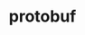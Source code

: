 ---
title: "protobuf"
layout: cache
categories: [package, develop-2024-03-17]
meta: {"versions": ["3.21.12", "3.25.3"], "compilers": ["apple-clang@=15.0.0", "gcc@=10.3.0", "gcc@=11.1.0", "gcc@=11.4.0", "gcc@=7.3.1", "gcc@=7.5.0", "gcc@=9.4.0", "oneapi@=2024.0.0"], "oss": ["amzn2", "sle_hpc15", "ubuntu18.04", "ubuntu20.04", "ubuntu22.04", "ventura"], "platforms": ["darwin", "linux"], "targets": ["aarch64", "neoverse_n1", "neoverse_v1", "neoverse_v2", "ppc64le", "x86_64_v3", "x86_64_v4"], "stacks": ["aws-isc", "aws-isc-aarch64", "data-vis-sdk", "e4s", "e4s-cray-sles", "e4s-neoverse-v2", "e4s-neoverse_v1", "e4s-oneapi", "e4s-power", "e4s-rocm-external", "ml-darwin-aarch64-mps", "ml-linux-x86_64-cpu", "ml-linux-x86_64-cuda", "ml-linux-x86_64-rocm", "radiuss", "root"], "num_specs": 16, "num_specs_by_stack": {"root": 16, "ml-darwin-aarch64-mps": 2, "aws-isc-aarch64": 2, "aws-isc": 1, "e4s-cray-sles": 1, "radiuss": 1, "e4s-power": 1, "data-vis-sdk": 1, "e4s-neoverse_v1": 2, "e4s-neoverse-v2": 2, "e4s": 2, "ml-linux-x86_64-cuda": 2, "e4s-rocm-external": 1, "ml-linux-x86_64-rocm": 2, "ml-linux-x86_64-cpu": 2, "e4s-oneapi": 1}}
spec_details: [{"hash": "zko7wmayk64wozqqmxxr4zsrn643fh2v", "compiler": "apple-clang@=15.0.0", "versions": ["3.21.12"], "os": "ventura", "platform": "darwin", "target": "aarch64", "variants": ["build_system=cmake", "build_type=Release", "generator=make", "~ipo", "patches=cefc4bf", "+shared"], "stacks": ["root", "ml-darwin-aarch64-mps"], "size": "-", "tarball": "https://binaries.spack.io/develop-2024-03-17/build_cache/darwin-ventura-aarch64/apple-clang-15.0.0/protobuf-3.21.12/darwin-ventura-aarch64-apple-clang-15.0.0-protobuf-3.21.12-zko7wmayk64wozqqmxxr4zsrn643fh2v.spack"}, {"hash": "ovzvqntkvvogidkqujy7szndvasnusth", "compiler": "apple-clang@=15.0.0", "versions": ["3.25.3"], "os": "ventura", "platform": "darwin", "target": "aarch64", "variants": ["build_system=cmake", "build_type=Release", "generator=make", "~ipo", "+shared"], "stacks": ["root", "ml-darwin-aarch64-mps"], "size": "-", "tarball": "https://binaries.spack.io/develop-2024-03-17/build_cache/darwin-ventura-aarch64/apple-clang-15.0.0/protobuf-3.25.3/darwin-ventura-aarch64-apple-clang-15.0.0-protobuf-3.25.3-ovzvqntkvvogidkqujy7szndvasnusth.spack"}, {"hash": "t2ak6as5v67bah7eg7xswty74elhgceu", "compiler": "gcc@=7.3.1", "versions": ["3.21.12"], "os": "amzn2", "platform": "linux", "target": "aarch64", "variants": ["build_system=cmake", "build_type=Release", "generator=make", "~ipo", "patches=cefc4bf", "+shared"], "stacks": ["aws-isc-aarch64", "root"], "size": "-", "tarball": "https://binaries.spack.io/develop-2024-03-17/build_cache/linux-amzn2-aarch64/gcc-7.3.1/protobuf-3.21.12/linux-amzn2-aarch64-gcc-7.3.1-protobuf-3.21.12-t2ak6as5v67bah7eg7xswty74elhgceu.spack"}, {"hash": "ye74gmzeo3bcfv5epmewyngi3nh5oytu", "compiler": "gcc@=7.3.1", "versions": ["3.21.12"], "os": "amzn2", "platform": "linux", "target": "neoverse_n1", "variants": ["build_system=cmake", "build_type=Release", "generator=make", "~ipo", "patches=cefc4bf", "+shared"], "stacks": ["aws-isc-aarch64", "root"], "size": "-", "tarball": "https://binaries.spack.io/develop-2024-03-17/build_cache/linux-amzn2-neoverse_n1/gcc-7.3.1/protobuf-3.21.12/linux-amzn2-neoverse_n1-gcc-7.3.1-protobuf-3.21.12-ye74gmzeo3bcfv5epmewyngi3nh5oytu.spack"}, {"hash": "7vsehw344yfxo4d2ovoumhcbw2x6mr6k", "compiler": "gcc@=7.3.1", "versions": ["3.21.12"], "os": "amzn2", "platform": "linux", "target": "x86_64_v3", "variants": ["build_system=cmake", "build_type=Release", "generator=make", "~ipo", "patches=cefc4bf", "+shared"], "stacks": ["root", "aws-isc"], "size": "-", "tarball": "https://binaries.spack.io/develop-2024-03-17/build_cache/linux-amzn2-x86_64_v3/gcc-7.3.1/protobuf-3.21.12/linux-amzn2-x86_64_v3-gcc-7.3.1-protobuf-3.21.12-7vsehw344yfxo4d2ovoumhcbw2x6mr6k.spack"}, {"hash": "7kadnowxjw6s2vmw6sqdfjgt76fy5jms", "compiler": "gcc@=10.3.0", "versions": ["3.21.12"], "os": "sle_hpc15", "platform": "linux", "target": "x86_64_v4", "variants": ["build_system=cmake", "build_type=Release", "generator=make", "~ipo", "patches=cefc4bf", "+shared"], "stacks": ["e4s-cray-sles", "root"], "size": "-", "tarball": "https://binaries.spack.io/develop-2024-03-17/build_cache/linux-sle_hpc15-x86_64_v4/gcc-10.3.0/protobuf-3.21.12/linux-sle_hpc15-x86_64_v4-gcc-10.3.0-protobuf-3.21.12-7kadnowxjw6s2vmw6sqdfjgt76fy5jms.spack"}, {"hash": "wml2bbuamyyo5kjecdhyuio3hmj6hyf7", "compiler": "gcc@=7.5.0", "versions": ["3.21.12"], "os": "ubuntu18.04", "platform": "linux", "target": "x86_64_v3", "variants": ["build_system=cmake", "build_type=Release", "generator=make", "~ipo", "patches=cefc4bf", "+shared"], "stacks": ["root", "radiuss"], "size": "-", "tarball": "https://binaries.spack.io/develop-2024-03-17/build_cache/linux-ubuntu18.04-x86_64_v3/gcc-7.5.0/protobuf-3.21.12/linux-ubuntu18.04-x86_64_v3-gcc-7.5.0-protobuf-3.21.12-wml2bbuamyyo5kjecdhyuio3hmj6hyf7.spack"}, {"hash": "mcm2l3tyztm5ybetswu47auczz47tvqw", "compiler": "gcc@=9.4.0", "versions": ["3.21.12"], "os": "ubuntu20.04", "platform": "linux", "target": "ppc64le", "variants": ["build_system=cmake", "build_type=Release", "generator=make", "~ipo", "patches=cefc4bf", "+shared"], "stacks": ["root", "e4s-power"], "size": "-", "tarball": "https://binaries.spack.io/develop-2024-03-17/build_cache/linux-ubuntu20.04-ppc64le/gcc-9.4.0/protobuf-3.21.12/linux-ubuntu20.04-ppc64le-gcc-9.4.0-protobuf-3.21.12-mcm2l3tyztm5ybetswu47auczz47tvqw.spack"}, {"hash": "gcbuh75kvf7wwocv74rctqr3uedvx4ow", "compiler": "gcc@=11.1.0", "versions": ["3.21.12"], "os": "ubuntu20.04", "platform": "linux", "target": "x86_64_v3", "variants": ["build_system=cmake", "build_type=Release", "generator=make", "~ipo", "patches=cefc4bf", "+shared"], "stacks": ["root", "data-vis-sdk"], "size": "-", "tarball": "https://binaries.spack.io/develop-2024-03-17/build_cache/linux-ubuntu20.04-x86_64_v3/gcc-11.1.0/protobuf-3.21.12/linux-ubuntu20.04-x86_64_v3-gcc-11.1.0-protobuf-3.21.12-gcbuh75kvf7wwocv74rctqr3uedvx4ow.spack"}, {"hash": "56k7zu72yeqkrtwgnzhh3zyoxbeymyuu", "compiler": "gcc@=11.4.0", "versions": ["3.21.12"], "os": "ubuntu22.04", "platform": "linux", "target": "neoverse_v1", "variants": ["build_system=cmake", "build_type=Release", "generator=make", "~ipo", "patches=cefc4bf", "+shared"], "stacks": ["e4s-neoverse_v1", "root"], "size": "-", "tarball": "https://binaries.spack.io/develop-2024-03-17/build_cache/linux-ubuntu22.04-neoverse_v1/gcc-11.4.0/protobuf-3.21.12/linux-ubuntu22.04-neoverse_v1-gcc-11.4.0-protobuf-3.21.12-56k7zu72yeqkrtwgnzhh3zyoxbeymyuu.spack"}, {"hash": "ebazhkw7fhe4cjo5nhg3imzj5vpaffhn", "compiler": "gcc@=11.4.0", "versions": ["3.25.3"], "os": "ubuntu22.04", "platform": "linux", "target": "neoverse_v1", "variants": ["build_system=cmake", "build_type=Release", "generator=make", "~ipo", "+shared"], "stacks": ["e4s-neoverse_v1", "root"], "size": "-", "tarball": "https://binaries.spack.io/develop-2024-03-17/build_cache/linux-ubuntu22.04-neoverse_v1/gcc-11.4.0/protobuf-3.25.3/linux-ubuntu22.04-neoverse_v1-gcc-11.4.0-protobuf-3.25.3-ebazhkw7fhe4cjo5nhg3imzj5vpaffhn.spack"}, {"hash": "37cc2gv2sdkmxbq2qbja5k3ubja6kiv7", "compiler": "gcc@=11.4.0", "versions": ["3.21.12"], "os": "ubuntu22.04", "platform": "linux", "target": "neoverse_v2", "variants": ["build_system=cmake", "build_type=Release", "generator=make", "~ipo", "patches=cefc4bf", "+shared"], "stacks": ["root", "e4s-neoverse-v2"], "size": "-", "tarball": "https://binaries.spack.io/develop-2024-03-17/build_cache/linux-ubuntu22.04-neoverse_v2/gcc-11.4.0/protobuf-3.21.12/linux-ubuntu22.04-neoverse_v2-gcc-11.4.0-protobuf-3.21.12-37cc2gv2sdkmxbq2qbja5k3ubja6kiv7.spack"}, {"hash": "ika3456kt3tjbxdbsvblnvrxebfj3kiu", "compiler": "gcc@=11.4.0", "versions": ["3.25.3"], "os": "ubuntu22.04", "platform": "linux", "target": "neoverse_v2", "variants": ["build_system=cmake", "build_type=Release", "generator=make", "~ipo", "+shared"], "stacks": ["root", "e4s-neoverse-v2"], "size": "-", "tarball": "https://binaries.spack.io/develop-2024-03-17/build_cache/linux-ubuntu22.04-neoverse_v2/gcc-11.4.0/protobuf-3.25.3/linux-ubuntu22.04-neoverse_v2-gcc-11.4.0-protobuf-3.25.3-ika3456kt3tjbxdbsvblnvrxebfj3kiu.spack"}, {"hash": "yb7jsocjck4sk4hfkbnw6qvk7xe3rbwg", "compiler": "gcc@=11.4.0", "versions": ["3.21.12"], "os": "ubuntu22.04", "platform": "linux", "target": "x86_64_v3", "variants": ["build_system=cmake", "build_type=Release", "generator=make", "~ipo", "patches=cefc4bf", "+shared"], "stacks": ["e4s", "ml-linux-x86_64-cuda", "e4s-rocm-external", "root", "ml-linux-x86_64-rocm", "ml-linux-x86_64-cpu"], "size": "-", "tarball": "https://binaries.spack.io/develop-2024-03-17/build_cache/linux-ubuntu22.04-x86_64_v3/gcc-11.4.0/protobuf-3.21.12/linux-ubuntu22.04-x86_64_v3-gcc-11.4.0-protobuf-3.21.12-yb7jsocjck4sk4hfkbnw6qvk7xe3rbwg.spack"}, {"hash": "3p5k4c37vdlhhe3lc4pfuby2hcusqm3q", "compiler": "gcc@=11.4.0", "versions": ["3.25.3"], "os": "ubuntu22.04", "platform": "linux", "target": "x86_64_v3", "variants": ["build_system=cmake", "build_type=Release", "generator=make", "~ipo", "+shared"], "stacks": ["e4s", "ml-linux-x86_64-cuda", "root", "ml-linux-x86_64-rocm", "ml-linux-x86_64-cpu"], "size": "-", "tarball": "https://binaries.spack.io/develop-2024-03-17/build_cache/linux-ubuntu22.04-x86_64_v3/gcc-11.4.0/protobuf-3.25.3/linux-ubuntu22.04-x86_64_v3-gcc-11.4.0-protobuf-3.25.3-3p5k4c37vdlhhe3lc4pfuby2hcusqm3q.spack"}, {"hash": "5bvu5eh5jrubqyokmgc3fbanrw2tabrd", "compiler": "oneapi@=2024.0.0", "versions": ["3.21.12"], "os": "ubuntu22.04", "platform": "linux", "target": "x86_64_v3", "variants": ["build_system=cmake", "build_type=Release", "generator=make", "~ipo", "patches=cefc4bf", "+shared"], "stacks": ["e4s-oneapi", "root"], "size": "-", "tarball": "https://binaries.spack.io/develop-2024-03-17/build_cache/linux-ubuntu22.04-x86_64_v3/oneapi-2024.0.0/protobuf-3.21.12/linux-ubuntu22.04-x86_64_v3-oneapi-2024.0.0-protobuf-3.21.12-5bvu5eh5jrubqyokmgc3fbanrw2tabrd.spack"}]
---